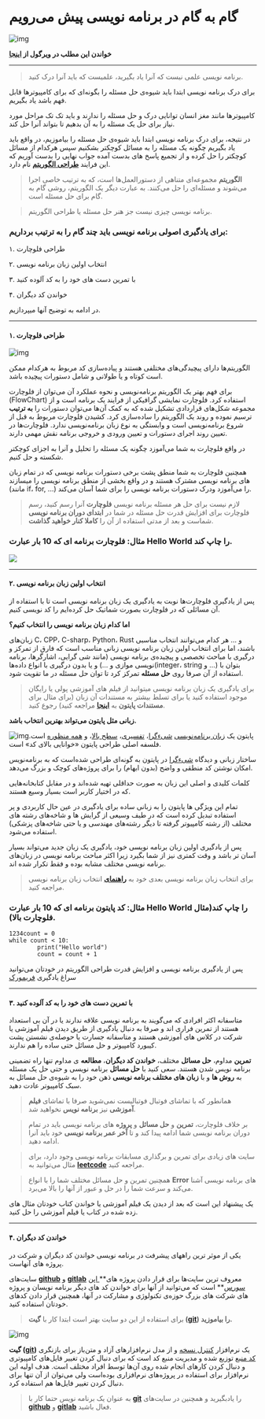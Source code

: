 # گام به گام در برنامه نویسی پیش می‌رویم

![img](https://files.virgool.io/upload/users/34548/posts/crhhzo72dpkg/vhzcikrvfxl9.jpeg)

**خواندن این مطلب در ویرگول از [اینجا](https://vrgl.ir/RTctL)**



------



> برنامه نویسی علمی نیست که آنرا یاد بگیرید، علمیست که باید آنرا درک کنید.

برای درک برنامه نویسی ابتدا باید شیوه‌ی حل مسئله را بگونه‌ای که برای کامپیوترها قابل فهم باشد یاد بگیریم.

کامپیوترها مانند مغز انسان توانایی درک و حل مسئله را ندارند و باید تک تک مراحل  مورد نیاز برای حل یک مسئله را به آن بدهیم تا بتواند آنرا حل کند.

در نتیجه، برای درک برنامه نویسی ابتدا باید شیوه‌ی حل مسئله را بیاموزیم، در واقع باید یاد بگیریم چگونه یک مسئله‌ را به مسائل کوچکتر بشکنیم سپس  هرکدام از مسائل کوچکتر را حل کرده و از تجمیع پاسخ های بدست آمده جواب  نهایی را بدست آوریم که این فرایند **[طراحی الگوریتم](https://fa.wikipedia.org/wiki/الگوریتم)** نام دارد. 

> **الگوریتم** مجموعه‌ای متناهی از دستورالعمل‌ها است، که به ترتیب خاصی اجرا می‌شوند و  مسئله‌ای را حل می‌کنند. به عبارت دیگر یک الگوریتم، روشی گام به گام برای  حل مسئله است.

> برنامه نویسی چیزی نیست جز هنر حل مسئله یا طراحی الگوریتم.

### برای یادگیری اصولی برنامه نویسی باید چند گام را به ترتیب برداریم:

۱. طراحی فلوچارت

۲. انتخاب اولین زبان برنامه نویسی

۳. با تمرین دست های خود را به کد آلوده کنید

۴. خواندن کد دیگران

در ادامه به توضیح آنها میپردازیم.



------



#### ۱. طراحی فلوچارت

![img](https://files.virgool.io/upload/users/34548/posts/crhhzo72dpkg/2r38ky3hklaa.png)

الگوریتم‌ها دارای پیچیدگی‌های مختلفی هستند و پیاده‌سازی کد مربوط به هرکدام ممکن است کوتاه و یا طولانی و شامل دستورات پیچیده باشد.

 برای فهم بهتر یک الگوریتم برنامه‌نویسی و نحوه عملکرد آن می‌توان از فلوچارت  (FlowChart) استفاده کرد. فلوچارت نمایشی گرافیکی از فرایند یک برنامه است و از مجموعه شکل‌های قراردادی تشکیل شده که به کمک آن‌ها می‌توان دستورات  را **به ترتیب** ترسیم نموده و  روند یک الگوریتم را ساده‌سازی کرد. کشیدن فلوچارت مربوط به قبل  از شروع برنامه‌نویسی است و وابستگی به نوع  زبان برنامه‌نویسی ندارد. فلوچارت‌ها در تعیین روند اجرای دستورات و تعیین  ورودی و خروجی برنامه نقش مهمی دارند.

در واقع فلوچارت به شما می‌آموزد چگونه یک مسئله را تحلیل و آنرا به اجزای کوچکتر شکسته و حل کنیم.

همچنین فلوچارت به شما منطق پشت برخی دستورات برنامه نویسی که در تمام زبان های  برنامه نویسی مشترک هستند و در واقع بخشی از منطق برنامه نویسی را میسازند  (مانند if، for, ...) را می‌آموزد ودرک دستورات برنامه نویسی را برای شما  آسان می‌کند.

> لازم نیست برای حل هر مسئله برنامه نویسی **فلوچارت** آنرا رسم کنید، رسم فلوچارت برای افزایش قدرت حل مسئله در شما در **ابتدای دوران برنامه نویسی** شماست و بعد از مدتی استفاده از آن را **کاملا کنار خواهید گذاشت**.

### مثال: فلوچارت برنامه ای که 10 بار عبارت Hello World را چاپ کند.

![ ](https://files.virgool.io/upload/users/34548/posts/crhhzo72dpkg/qa1ktiookbfp.png)



------



#### ۲. انتخاب اولین زبان برنامه نویسی

پس از یادگیری فلوچارت‌‌ها نوبت به یادگیری یک زبان برنامه نویسی است تا با  استفاده از آن مسائلی که در فلوچارت بصورت شماتیک حل کرده‌ایم را کد نویسی  کنیم.

**اما کدام زبان برنامه نویسی را انتخاب کنیم؟**

زبان‌های C، CPP، C-sharp، Python، Rust و ... هر کدام می‌توانند انتخاب مناسبی  باشند، اما برای انتخاب اولین زبان‌ برنامه نویسی زبانی مناسب است که فارق  از تمرکز و درگیری با مباحث تخصصی و پیچیده‌ی برنامه نویسی (مانند شی  گرایی، اشارگرها، برنامه نویسی موازی و ...) و یا بدون درگیری با انواع  داده‌ها‌‌(integer، string و ...) بتوان با استفاده از آن صرفا روی **حل مسئله** تمرکز کرد تا توان حل مسئله در ما تقویت شود. 

> برای یادگیری یک زبان برنامه نویسی میتوانید از فیلم های آموزشی پولی یا رایگان موجود استفاده کنید یا برای تسلط بیشتر به مستندات آن زبان (برای مثال  برای **مستندات پایتون** به **[اینجا](https://docs.python.org/3/)** مراجعه کنید) رجوع کنید.

**زبانی مثل پایتون می‌تواند بهترین انتخاب باشد.** 

![img](https://files.virgool.io/upload/users/34548/posts/crhhzo72dpkg/kosk3pm3fej6.jpeg)پایتون یک [زبان برنامه‌نویسی](https://fa.wikipedia.org/wiki/زبان_برنامه‌نویسی) [شیءگرا](https://fa.wikipedia.org/wiki/برنامه‌نویسی_شیءگرا)، [تفسیری](https://fa.wikipedia.org/wiki/زبان_تفسیری)، [سطح بالا](https://fa.wikipedia.org/wiki/زبان_برنامه‌نویسی_سطح_بالا)، و [همه منظوره](https://fa.wikipedia.org/wiki/زبان_برنامه‌نویسی_عمومی) است. فلسفه اصلی طراحی پایتون «خوانایی بالای کد» است.

ساختار زبانی و دیدگاه [شیءگرا](https://fa.wikipedia.org/wiki/برنامه‌نویسی_شیءگرا) در پایتون به گونه‌ای طراحی شده‌است که به برنامه‌نویس امکان نوشتن کد  منطقی و واضح (بدون ابهام) را برای پروژه‌های کوچک و بزرگ می‌دهد.

کلمات کلیدی و اصلی این زبان به صورت حداقلی تهیه شده‌اند و در مقابل کتابخانه‌هایی که در اختیار کاربر است بسیار وسیع هستند. 

تمام این ویژگی ها پایتون را به زبانی ساده برای یادگیری در عین حال کاربردی و  پر استفاده تبدیل کرده است که در طیف وسیعی از گرایش ها و شاخه‌های رشته  های مختلف (از رشته کامپیوتر گرفته تا دیگر رشته‌های مهندسی و یا حتی  شاخه‌های پزشکی) استفاده می‌شود.

پس از یادگیری اولین زبان برنامه نویسی خود، یادگیری یک زبان جدید می‌تواند  بسیار آسان تر باشد و وقت کمتری نیز از شما بگیرد زیرا اکثر مباحث برنامه  نویسی در زبان‌های برنامه نویسی مختلف مشابه بوده و فقط تکرار شده اند.

> برای انتخاب زبان برنامه نویسی بعدی خود به **[راهنمای](http://linuxbook.ir/chapters/which_programming_language.html)** انتخاب زبان برنامه نویسی مراجعه کنید.

### مثال: کد پایتون برنامه ای که 10 بار عبارت Hello World را چاپ کند(مثال فلوچارت بالا).

```
1234count = 0
while count < 10:
        print("Hello world")
        count = count + 1
```

پس از یادگیری برنامه نویسی و افزایش قدرت طراحی الگوریتم در خودتان می‌توانید سراغ یادگیری [فریمورک](https://en.wikipedia.org/wiki/Software_framework)



------



#### ۳. با تمرین دست های خود را به کد آلوده کنید

متاسفانه اکثر افرادی که می‌گویند به برنامه نویسی علاقه ندارند یا در آن بی  استعداد هستند از تمرین فراری اند و صرفا به دنبال یادگیری از طریق دیدن  فیلم آموزشی یا شرکت در کلاس های آموزشی هستند و متاسفانه جسارت یا حوصله‌ی نشستن پشت کیبورد کامپیوتر و حل مسائل حتی ساده را هم ندارند.

**تمرین** مداوم، **حل مسائل** مختلف، **خواندن کد دیگران**، **مطالعه** ی مداوم تنها راه تضمینی برنامه نویس شدن هستند. 
سعی کنید با **حل مسائل** برنامه نویسی و حتی حل یک مسئله به **روش ها** و با **زبان‌ های مختلف برنامه نویسی** ذهن خود را به شیوه‌ی حل مسائل به سبک کامپیوتر عادت دهید.

> همانطور که با تماشای فوتبال فوتبالیست نمی‌شوید صرفا با تماشای **فیلم آموزشی** نیز **برنامه نویس** نخواهید شد.

> بر خلاف فلوچارت، **تمرین** و **حل مسائل** و **پروژه** های برنامه نویسی باید در تمام دوران برنامه نویسی شما ادامه پیدا کند و تا **آخر عمر برنامه نویسی** خود باید آنرا ادامه دهید.

> سایت های زیادی برای تمرین و برگذاری مسابقات برنامه نویسی وجود دارد، برای مثال می‌توانید به **[leetcode](https://leetcode.com/)** مراجعه کنید.

> همچنین تمرین و حل مسائل مختلف شما را با انواع **Error** های برنامه نویسی آشنا می‌کند و سرعت شما را در حل و عبور از آنها را بالا می‌برد.

یک پیشنهاد این است که بعد از دیدن یک فیلم آموزشی یا خواندن کتاب خودتان مثال های زده شده در کتاب یا فیلم آموزشی را حل کنید.



------



#### ۴. خواندن کد دیگران

یکی از موثر ترین راههای پیشرفت در برنامه نویسی خواندن کد دیگران و شرکت در پروژه های آنهاست.

سایت‌های **[github](https://github.com/)** و **[gitlab](https://gitlab.com/)** معروف ترین سایت‌ها برای قرار دادن پروژه های**[ اپن سورس](https://fa.wikipedia.org/wiki/متن‌باز)** است که می‌توانید از آنها برای خواندن کد های دیگر برنامه نویسان و پروژه  های شرکت ‌های بزرگ حوزه‌ی تکنولوژی و مشارکت در آنها، همچنین قرار دادن  کدهای خودتان استفاده کنید.

> برای استفاده از این دو سایت بهتر است ابتدا کار با **گیت ([git](https://fa.wikipedia.org/wiki/گیت_(نرم‌افزار))) را بیاموزید.**

![img](https://files.virgool.io/upload/users/34548/posts/crhhzo72dpkg/zsfwztnzdsd2.png)

**گیت ([git](https://fa.wikipedia.org/wiki/گیت_(نرم‌افزار)))** یک نرم‌افزار [کنترل نسخه](https://fa.wikipedia.org/wiki/کنترل_نسخه) و از مدل نرم‌افزارهای آزاد و متن‌باز برای بازنگری [کد منبع](https://fa.wikipedia.org/wiki/کد_منبع) توزیع شده و مدیریت منبع کد است که برای دنبال کردن تغییر فایل‌های  کامپیوتری و دنبال کردن کارهای انجام شده روی آن‌ها توسط افراد مختلف است.  هدف اولیه این نرم‌افزار برای استفاده در پروژه‌های نرم‌افزاری بوده‌است  ولی می‌توان از آن تنها برای دنبال کردن تغییر فایل‌ها هم استفاده کرد.

> به عنوان یک برنامه نویس حتما کار با **[git](https://faradars.org/courses/fvgit9609-git-github-gitlab)** را یادبگیرید و همچنین در سایت‌های **[github](https://github.com/)** و **[gitlab](https://gitlab.com/)** فعال باشید.